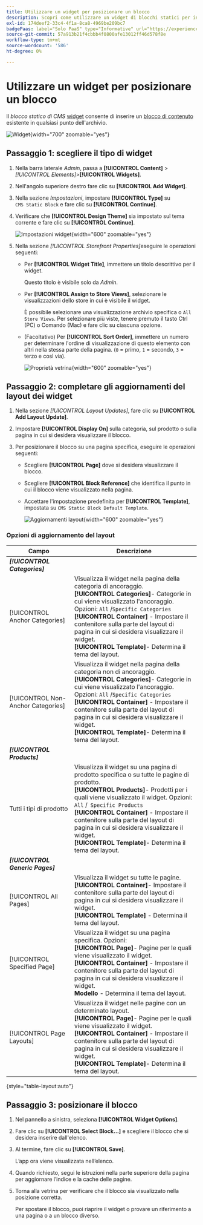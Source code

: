 ```yaml
---
title: Utilizzare un widget per posizionare un blocco
description: Scopri come utilizzare un widget di blocchi statici per inserire un contenuto esistente quasi ovunque all’interno del tuo store.
exl-id: 174deef2-33c4-4f1a-8ca8-4969be209bc7
badgePaas: label="Solo PaaS" type="Informative" url="https://experienceleague.adobe.com/it/docs/commerce/user-guides/product-solutions" tooltip="Applicabile solo ai progetti Adobe Commerce on Cloud (infrastruttura PaaS gestita da Adobe) e ai progetti on-premise."
source-git-commit: 57a913b21f4cbbb4f0800afe13012ff46d578f8e
workflow-type: tm+mt
source-wordcount: '586'
ht-degree: 0%

---
```


# Utilizzare un widget per posizionare un blocco

Il _blocco statico di CMS_ [widget](widgets.md) consente di inserire un [blocco di contenuto](blocks.md) esistente in qualsiasi punto dell&#39;archivio.

![Widget](./assets/widgets.png){width="700" zoomable="yes"}

## Passaggio 1: scegliere il tipo di widget

1. Nella barra laterale _Admin_, passa a **[!UICONTROL Content]** > _[!UICONTROL Elements]_>**[!UICONTROL Widgets]**.

1. Nell&#39;angolo superiore destro fare clic su **[!UICONTROL Add Widget]**.

1. Nella sezione _Impostazioni_, impostare **[!UICONTROL Type]** su `CMS Static Block` e fare clic su **[!UICONTROL Continue]**.

1. Verificare che **[!UICONTROL Design Theme]** sia impostato sul tema corrente e fare clic su **[!UICONTROL Continue]**.

   ![Impostazioni widget](./assets/widget-settings.png){width="600" zoomable="yes"}

1. Nella sezione _[!UICONTROL Storefront Properties]_&#x200B;eseguire le operazioni seguenti:

   - Per **[!UICONTROL Widget Title]**, immettere un titolo descrittivo per il widget.

     Questo titolo è visibile solo da _Admin_.

   - Per **[!UICONTROL Assign to Store Views]**, selezionare le visualizzazioni dello store in cui è visibile il widget.

     È possibile selezionare una visualizzazione archivio specifica o `All Store Views`. Per selezionare più viste, tenere premuto il tasto Ctrl (PC) o Comando (Mac) e fare clic su ciascuna opzione.

   - (Facoltativo) Per **[!UICONTROL Sort Order]**, immettere un numero per determinare l&#39;ordine di visualizzazione di questo elemento con altri nella stessa parte della pagina. (`0` = primo, `1` = secondo, `3` = terzo e così via).

     ![Proprietà vetrina](./assets/widget-storefront-properties.png){width="600" zoomable="yes"}

## Passaggio 2: completare gli aggiornamenti del layout dei widget

1. Nella sezione _[!UICONTROL Layout Updates]_, fare clic su **[!UICONTROL Add Layout Update]**.

1. Impostare **[!UICONTROL Display On]** sulla categoria, sul prodotto o sulla pagina in cui si desidera visualizzare il blocco.

1. Per posizionare il blocco su una pagina specifica, eseguire le operazioni seguenti:

   - Scegliere **[!UICONTROL Page]** dove si desidera visualizzare il blocco.

   - Scegliere **[!UICONTROL Block Reference]** che identifica il punto in cui il blocco viene visualizzato nella pagina.

   - Accettare l&#39;impostazione predefinita per **[!UICONTROL Template]**, impostata su `CMS Static Block Default Template`.

     ![Aggiornamenti layout](./assets/widget-layout-update-home-page.png){width="600" zoomable="yes"}

### Opzioni di aggiornamento del layout

| Campo | Descrizione |
|--- |--- |
| **_[!UICONTROL Categories]_** |  |
| [!UICONTROL Anchor Categories] | Visualizza il widget nella pagina della categoria di ancoraggio.<br/>**[!UICONTROL Categories]**- Categorie in cui viene visualizzato l&#39;ancoraggio. Opzioni: `All` /`Specific Categories`<br/>**[!UICONTROL Container]** - Impostare il contenitore sulla parte del layout di pagina in cui si desidera visualizzare il widget.<br/>**[!UICONTROL Template]**- Determina il tema del layout. |
| [!UICONTROL Non-Anchor Categories] | Visualizza il widget nella pagina della categoria non di ancoraggio.<br/>**[!UICONTROL Categories]**- Categorie in cui viene visualizzato l&#39;ancoraggio. Opzioni: `All` /`Specific Categories`<br/>**[!UICONTROL Container]** - Impostare il contenitore sulla parte del layout di pagina in cui si desidera visualizzare il widget.<br/>**[!UICONTROL Template]**- Determina il tema del layout. |
| **_[!UICONTROL Products]_** |  |
| Tutti i tipi di prodotto | Visualizza il widget su una pagina di prodotto specifica o su tutte le pagine di prodotto. <br/>**[!UICONTROL Products]**- Prodotti per i quali viene visualizzato il widget. Opzioni: `All` /` Specific Products`<br/>**[!UICONTROL Container]** - Impostare il contenitore sulla parte del layout di pagina in cui si desidera visualizzare il widget.<br/>**[!UICONTROL Template]**- Determina il tema del layout. |
| **_[!UICONTROL Generic Pages]_** |  |
| [!UICONTROL All Pages] | Visualizza il widget su tutte le pagine. <br/>**[!UICONTROL Container]**- Impostare il contenitore sulla parte del layout di pagina in cui si desidera visualizzare il widget.<br/>**[!UICONTROL Template]** - Determina il tema del layout. |
| [!UICONTROL Specified Page] | Visualizza il widget su una pagina specifica. Opzioni:<br/>**[!UICONTROL Page]**- Pagine per le quali viene visualizzato il widget.<br/>**[!UICONTROL Container]** - Impostare il contenitore sulla parte del layout di pagina in cui si desidera visualizzare il widget.<br/>**Modello** - Determina il tema del layout. |
| [!UICONTROL Page Layouts] | Visualizza il widget nelle pagine con un determinato layout. <br/>**[!UICONTROL Page]**- Pagine per le quali viene visualizzato il widget.<br/>**[!UICONTROL Container]** - Impostare il contenitore sulla parte del layout di pagina in cui si desidera visualizzare il widget.<br/>**[!UICONTROL Template]**- Determina il tema del layout. |

{style="table-layout:auto"}

## Passaggio 3: posizionare il blocco

1. Nel pannello a sinistra, seleziona **[!UICONTROL Widget Options]**.

1. Fare clic su **[!UICONTROL Select Block…]** e scegliere il blocco che si desidera inserire dall&#39;elenco.

1. Al termine, fare clic su **[!UICONTROL Save]**.

   L’app ora viene visualizzata nell’elenco.

1. Quando richiesto, segui le istruzioni nella parte superiore della pagina per aggiornare l’indice e la cache delle pagine.

1. Torna alla vetrina per verificare che il blocco sia visualizzato nella posizione corretta.

   Per spostare il blocco, puoi riaprire il widget o provare un riferimento a una pagina o a un blocco diverso.
